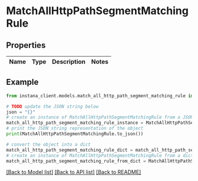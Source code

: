# MatchAllHttpPathSegmentMatchingRule


## Properties

Name | Type | Description | Notes
------------ | ------------- | ------------- | -------------

## Example

```python
from instana_client.models.match_all_http_path_segment_matching_rule import MatchAllHttpPathSegmentMatchingRule

# TODO update the JSON string below
json = "{}"
# create an instance of MatchAllHttpPathSegmentMatchingRule from a JSON string
match_all_http_path_segment_matching_rule_instance = MatchAllHttpPathSegmentMatchingRule.from_json(json)
# print the JSON string representation of the object
print(MatchAllHttpPathSegmentMatchingRule.to_json())

# convert the object into a dict
match_all_http_path_segment_matching_rule_dict = match_all_http_path_segment_matching_rule_instance.to_dict()
# create an instance of MatchAllHttpPathSegmentMatchingRule from a dict
match_all_http_path_segment_matching_rule_from_dict = MatchAllHttpPathSegmentMatchingRule.from_dict(match_all_http_path_segment_matching_rule_dict)
```
[[Back to Model list]](../README.md#documentation-for-models) [[Back to API list]](../README.md#documentation-for-api-endpoints) [[Back to README]](../README.md)


